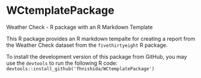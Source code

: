 # WCtemplatePackage

Weather Check - R package with an R Markdown Template

This R package provides an R markdown tempalte for creating a report from the Weather Check dataset from the `fivethirtyeight` R package.

To install the development version of this package from GitHub, you may use the `devtools` to run the following R code: `devtools::install_github('fhnishida/WCtemplatePackage')`
